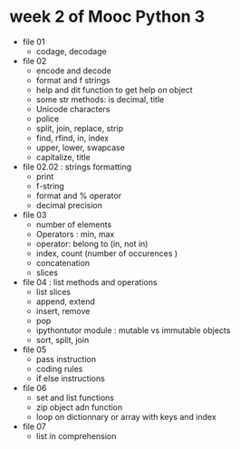 # week 2 of Mooc Python 3
* file 01
    * codage, decodage
* file 02
    * encode and decode
    * format and f strings
    * help and dit function to get help on object
    * some str methods: is decimal, title
    * Unicode characters
    * police
    * split, join, replace, strip
    * find, rfind, in, index
    * upper, lower, swapcase
    * capitalize, title
* file 02.02 : strings formatting
    * print
    * f-string
    * format and % operator
    * decimal precision
* file 03
    * number of elements
    * Operators : min, max
    * operator: belong to (in, not in)
    * index, count (number of occurences )
    * concatenation
    * slices
* file 04 : list methods and operations
    * list slices
    * append, extend
    * insert, remove
    * pop
    * ipythontutor module : mutable vs immutable objects
    * sort, split, join
* file 05
    * pass instruction
    * coding rules
    * if else instructions
* file 06
    * set and list functions
    * zip object adn function
    * loop on dictionnary or array with keys and index
* file 07
    * list in comprehension
    


